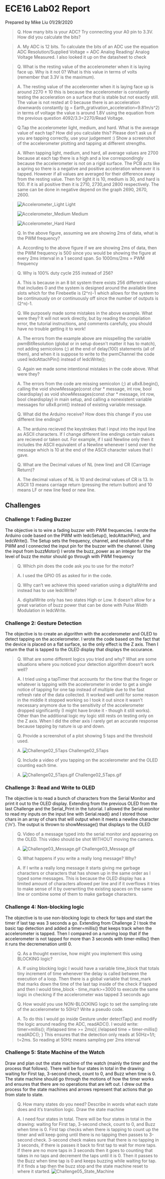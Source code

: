 # ECE16 Lab02 Report
Prepared by Mike Liu
01/29/2020
>Q. How many bits is your ADC? Try connecting your A0 pin to 3.3V. How did you calculate the bits?

>A. My ADC is 12 bits. To calculate the bits of an ADC use the equation ADC Resolution/Supplied Voltage = ADC Analog Reading/ Analog Voltage Measured. I also looked it up on the datasheet to check

>Q. What is the resting value of the accelerometer when it is laying face up. Why is it not 0? What is this value in terms of volts (remember that 3.3V is the maximum).

>A. The resting value of the acceleromter when it is laying face up is around 2270 ± 10 this is because the accelerometer is constantly testing the acceleration on a surface that is stable but not exactly still. The value is not rested at 0 because there is an acceleration downwards constantly (g = Earth_grativation_acceleration=9.81m/s^2) in terms of voltage the value is around 1.8V using the equation from the previous question 4092/3.3=2270/Read Voltage.

>Q.Tap the accelerometer light, medium, and hard. What is the average value of each tap? How did you calculate this? Please don’t ask us if you are tapping correctly, use your judgement :) Show a screenshot of the accelerometer plotting and tapping at different strengths.

>A. When tapping light, medium, and hard, all average values are 2700 because at each tap there is a high and a low correspondingly because the accelerometer is not on a rigid surface. The PCB acts like a spring so there is a negative and positive acceleration whenever it is tapped. However if all values are averaged for their difference away from the resting value. Then for light it is 10, medium is 30, and hard is 100. If it is all positive then it is 2710, 2730,and 2800 respectively. The same can be done in negative depend on the graph 2690, 2670, 2600.

>![Accelerometer_Light](fig/LAB02_IMAGES/Accelerometer_Light.png)
>Light
>
>![Accelerometer_Medium](fig/LAB02_IMAGES/Accelerometer_Medium.png)
>Medium
>
>![Accelerometer_Hard](fig/LAB02_IMAGES/Accelerometer_Hard.png)
>Hard

>Q. In the above figure, assuming we are showing 2ms of data, what is the PWM frequency?

>A. According to the above figure if we are showing 2ms of data, then the PWM frequency is 500 since you would be showing the figure at every 2ms interval in a 1 second span. So 1000ms/2ms = PWM frequency

>Q. Why is 100% duty cycle 255 instead of 256?

>A. This is because in an 8 bit system there exists 256 different values that includes 0 and the system is designed around the available time slots which for the Firebeetle is (2^n)-1 which allows for the system to be continuously on or continuously off since the number of outputs is (2^n)-1.

>Q. We purposely made some mistakes in the above example.  What were they? It will not work directly, but by reading the compilation error, the tutorial instructions, and comments carefully, you should have no trouble getting it to work!

>A. The errors from the example above are misspelling the variable pwmBitResolution (global or in setup doesn't matter it has to match), not adding semicolons (;) at the end of delay(100) statements (all of them), and when it is suppose to write to the pwmChannel the code used ledcAttachPin() instead of ledcWrite();

>Q. Again we made some intentional mistakes in the code above. What were they?

>A. The errors from the code are missing semicolon (;) at u8x8.begin(), calling the void showMessage(const char * message, int row, bool cleardisplay) as void showMessages(const char * message, int row, bool cleardisplay) in main setup, and calling a nonexistent variable messages for u8x8.print() instead of existing variable message.

>Q. What did the Arduino receive? How does this change if you use different line endings?

>A. The arduino recieved the keystrokes that I input into the input line as ASCII characters. If I change different line endings certain values are recieved or taken out. For example, if I said Newline only then it includes the ASCII equivalent of a Newline whenever I send over the message which is 10 at the end of the ASCII character values that I gave.

>Q. What are the Decimal values of NL (new line) and CR (Carriage Return)?

> A. The decimal values of NL is 10 and decimal values of CR is 13. In ASCII 13 means carriage return (pressing the return button) and 10 means LF or new line feed or new line.

## Challenges

### Challenge 1: Fading Buzzer
The objective is to wire a fading buzzer with PWM frequencies. I wrote the Arduino code based on the PWM with ledcSetup(), ledcAttachPin(), and ledcWrite(). The Setup sets the frequency, channel, and resolution of the PWM and I connected the input pin for the buzzer with the channel. Using the input from buzzMotor() I wrote the  buzz_power as an integer for the level of buzz the motor should go through with PWM frequency

>Q. Which pin does the code ask you to use for the motor?

>A. I used the GPIO 05 as asked for in the code.

>Q. Why can’t we achieve this speed variation using a digitalWrite and instead has to use ledcWrite?

>A. digitalWrite only has two states High or Low. It doesn't allow for a great variation of buzz power that can be done with Pulse Width Modulation in ledcWrite.

### Challenge 2: Gesture Detection
The objective is to create an algorithm with the accelerometer and OLED to detect tapping on the accelerometer. I wrote the code based on the fact that the device is placed on a flat surface, so the only effect is the Z axis.  Then I return the that is tapped to the OLED display that displays the occurance.

>Q. What are some different logics you tried and why? What are some situations where you noticed your detection algorithm doesn’t work well?

>A. I tried using a tapTimer that accounts for the time that the finger or whatever is tapping with the accelerometer in order to get a single notice of tapping for one tap instead of multiple due to the fast refresh rate of the data collected. It worked well until for some reason in the middle it stopped working so I took it out since it wasn't necessary anymore due to the sensitivity of the accelerometer dropped significantly (I might have broke it - though it still works). Other than the additional logic my logic still rests on testing only on the Z axis. When I did the other axis I rarely get an accurate response because tapping by nature is up and down.

>Q. Provide a screenshot of a plot showing 5 taps and the threshold used. 

>A. 
>![Challenge02_5Taps](fig/LAB02_IMAGES/Challenge02_5Taps)
>Challenge02_5Taps

>Q. Include a video of you tapping on the accelerometer and the OLED counting each time. 

>A.
>![Challenge02_5Taps.gif](fig/LAB02_GIFS/Challenge02_5Taps.gif)
>Challenge02_5Taps.gif

### Challenge 3: Read and Write to OLED
The objective is to read a bunch of characters from the Serial Monitor and print it out to the OLED display. Extending from the previous OLED from the last Challenge and the Serial_Print in the tutorial. I allowed the Serial monitor to read my inputs on the input line with Serial.read() and I stored those chars in an array of chars that will output when it meets a newline character ('/n'). The output is thrown to showMessage() that displays to the OLED

>Q. Video of a message typed into the serial monitor and appearing on the OLED. This video should be shot WITHOUT moving the camera. 

>A.
>![Challenge03_Message.gif](fig/LAB02_GIFS/Challenge03_Message.gif)
>Challenge03_Message.gif

>Q. What happens if you write a really long message? Why?

>A. If I write a really long message it starts giving me garbage characters or characters that has shown up in the same order as I typed some messages. This is because the OLED display has a limited amount of characters allowed per line and if it overflows it tries to make sense of it by overwriting the existing spaces on the same line or combine some of them to make garbage characters.

### Challenge 4: Non-blocking logic
The objective is to use non-blocking logic to check for taps and start the timer if last tap was 3 seconds a go. Extending from Challenge 2 I took the basic tap detection and added a timer=millis() that keeps track when the accelerometer is tapped. Then I compared on a running loop that if the accelerometer is not tapped for more than 3 seconds with timer-millis() then it runs the decremenation until 0.

>Q. As a thought exercise, how might you implement this using BLOCKING logic? 

>A. If using blocking logic I would have a variable time_block that totals tiny increment of time whenever the delay is called between the execution of a loop. Then there is a global variable that time_mark that marks down the time of the last tap inside of the check if tapped and then I would time_block - time_mark>=3000 to execute the same logic in checking if the accelerometer was tapped 3 seconds ago

>Q. How would you use NON-BLOCKING logic to set the sampling rate of the accelerometer to 50Hz? Write a pseudo code. 

>A. To do this I would go inside Gesture under detectTap() and modify the logic around reading the ADC, readADC(). I would write:
timer=millis();
if(elapsed time >= 2ms){ //elapsed time = timer-millis()
    readADC();
}
This ensures that the detection only reads at 50Hz=1/t; t=2ms. So reading at 50Hz means sampling per 2ms interval

### Challenge 5: State Machine of the Watch
Draw and plan out the state machine of the watch (mainly the timer and the process that follows). There will be four states in total in the drawing: waiting for First tap, 3-second check, count to 0, and Buzz when time is 0. The state machine should go through the motions of how the timer works and ensures that there are no operations that are left out. I drew out the process for the state machines and arrows represent that actions that go from state to state. 

>Q. How many states do you need? Describe in words what each state does and it’s transition logic. Draw the state machine

>A. I need four states in total. There will be four states in total in the drawing: waiting for First tap, 3-second check, count to 0, and Buzz when time is 0. First tap checks when there is tapping to count up the timer and will keep going until there is no tapping then passes to 3-second check. 3-second check makes sure that there is no tapping in 3 seconds, if there is passes it back to first tap to wait for more taps. If there are no more taps in 3 seconds then it goes to counting that takes in no taps and decrement the taps until it is 0. Then it passes to the Buzz when time tap is 0 and keeps buzzing while waiting for tap. If it finds a tap then the buzz stop and the state machine reset to where it started.
>![Challenge05_State_Machine](fig/LAB02_IMAGES/Challenge05_State_Machine.jpg)

